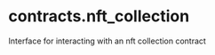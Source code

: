<a id="contracts.nft_collection"></a>

# contracts.nft\_collection

Interface for interacting with an nft collection contract

